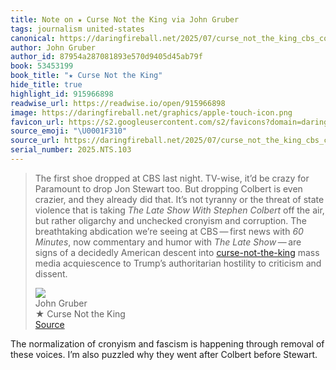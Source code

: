 ```yaml
---
title: Note on ★ Curse Not the King via John Gruber
tags: journalism united-states
canonical: https://daringfireball.net/2025/07/curse_not_the_king_cbs_colbert_trump
author: John Gruber
author_id: 87954a287081893e570d9405d45ab79f
book: 53453199
book_title: "★ Curse Not the King"
hide_title: true
highlight_id: 915966898
readwise_url: https://readwise.io/open/915966898
image: https://daringfireball.net/graphics/apple-touch-icon.png
favicon_url: https://s2.googleusercontent.com/s2/favicons?domain=daringfireball.net
source_emoji: "\U0001F310"
source_url: https://daringfireball.net/2025/07/curse_not_the_king_cbs_colbert_trump#:~:text=The%20first%20shoe,criticism%20and%20dissent.
serial_number: 2025.NTS.103
---
```

> The first shoe dropped at CBS last night. TV-wise, it’d be crazy for Paramount to drop Jon Stewart too. But dropping Colbert is even crazier, and they already did that. It’s not tyranny or the threat of state violence that is taking *The Late Show With Stephen Colbert* off the air, but rather oligarchy and unchecked cronyism and corruption. The breathtaking abdication we’re seeing at CBS — first news with *60 Minutes*, now commentary and humor with *The Late Show* — are signs of a decidedly American descent into [curse-not-the-king](https://www.biblegateway.com/verse/en/Ecclesiastes%2010%3A20) mass media acquiescence to Trump’s authoritarian hostility to criticism and dissent.
> <div class="quoteback-footer"><div class="quoteback-avatar"><img class="mini-favicon" src="https://s2.googleusercontent.com/s2/favicons?domain=daringfireball.net"></div><div class="quoteback-metadata"><div class="metadata-inner"><span style="display:none">FROM:</span><div aria-label="John Gruber" class="quoteback-author"> John Gruber</div><div aria-label="★ Curse Not the King" class="quoteback-title"> ★ Curse Not the King</div></div></div><div class="quoteback-backlink"><a target="_blank" aria-label="go to the full text of this quotation" rel="noopener" href="https://daringfireball.net/2025/07/curse_not_the_king_cbs_colbert_trump#:~:text=The%20first%20shoe,criticism%20and%20dissent." class="quoteback-arrow"> Source</a></div></div>

The normalization of cronyism and fascism is happening through removal of these voices. I’m also puzzled why they went after Colbert before Stewart. 